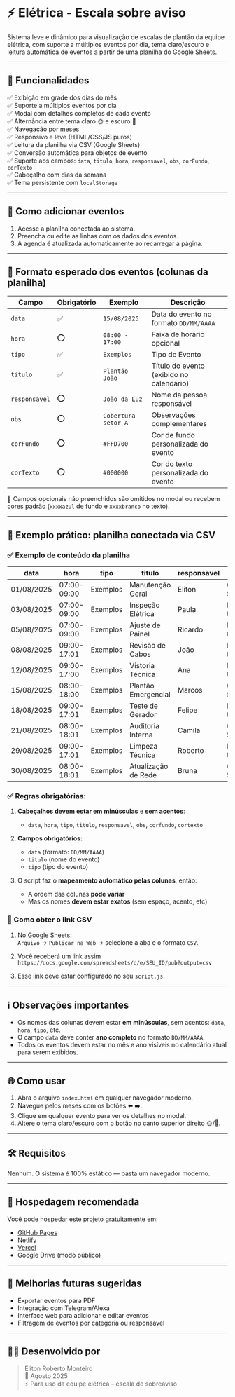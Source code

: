 
# ⚡ Elétrica - Escala sobre aviso

Sistema leve e dinâmico para visualização de escalas de plantão da equipe elétrica, com suporte a múltiplos eventos por dia, tema claro/escuro e leitura automática de eventos a partir de uma planilha do Google Sheets.

---

## 🧠 Funcionalidades

✅ Exibição em grade dos dias do mês  
✅ Suporte a múltiplos eventos por dia  
✅ Modal com detalhes completos de cada evento  
✅ Alternância entre tema claro 🌞 e escuro 🌙  
✅ Navegação por meses  
✅ Responsivo e leve (HTML/CSS/JS puros)  
✅ Leitura da planilha via CSV (Google Sheets)  
✅ Conversão automática para objetos de evento  
✅ Suporte aos campos: `data`, `titulo`, `hora`, `responsavel`, `obs`, `corFundo`, `corTexto`  
✅ Cabeçalho com dias da semana  
✅ Tema persistente com `localStorage`

---

## 📝 Como adicionar eventos

1. Acesse a planilha conectada ao sistema.  
2. Preencha ou edite as linhas com os dados dos eventos.  
3. A agenda é atualizada automaticamente ao recarregar a página.

---

## 📌 Formato esperado dos eventos (colunas da planilha)

| Campo        | Obrigatório | Exemplo              | Descrição                                     |
|--------------|-------------|----------------------|-----------------------------------------------|
| `data`       | ✅           | `15/08/2025`         | Data do evento no formato `DD/MM/AAAA`        |
| `hora`       | ⭕           | `08:00 - 17:00`      | Faixa de horário opcional                     |
| `tipo`       | ✅           | `Exemplos`           | Tipo de Evento                                |
| `titulo`     | ✅           | `Plantão João`       | Título do evento (exibido no calendário)      |
| `responsavel`| ⭕           | `João da Luz`        | Nome da pessoa responsável                    |
| `obs`        | ⭕           | `Cobertura setor A`  | Observações complementares                    |
| `corFundo`   | ⭕           | `#FFD700`            | Cor de fundo personalizada do evento          |
| `corTexto`   | ⭕           | `#000000`            | Cor do texto personalizada do evento          |

🔁 Campos opcionais não preenchidos são omitidos no modal ou recebem cores padrão (`xxxxazul` de fundo e `xxxxbranco` no texto).

---

## 🧪 Exemplo prático: planilha conectada via CSV

### ✅ Exemplo de conteúdo da planilha

|data|hora|tipo|titulo|responsavel|obs|corFundo|corTexto|
|------------|------------------|--------------|-------------|---------------------|------------|-----------|----------   |
|01/08/2025|07:00-09:00|Exemplos|Manutenção Geral|Eliton|Cobertura Setor A|#000000|#FFFFFF|
|03/08/2025|07:00-09:00|Exemplos|Inspeção Elétrica|Paula|Evento de teste|#1E90FF||
|05/08/2025|07:00-09:00|Exemplos|Ajuste de Painel|Ricardo|Evento de teste|#f46524|#FFFFFF|
|08/08/2025|09:00-17:01|Exemplos|Revisão de Cabos|João|Evento de teste|#FF4500|#FFFFFF|
|12/08/2025|09:00-17:00|Exemplos|Vistoria Técnica|Ana|Evento de teste|#FFD700||
|15/08/2025|08:00-18:00|Exemplos|Plantão Emergencial|Marcos|Cobertura Setor A|#FF69B4|#FFD700|
|18/08/2025|09:00-17:01|Exemplos|Teste de Gerador|Felipe|Evento de teste|#8A2BE2|#FFFFFF|
|21/08/2025|08:00-18:01|Exemplos|Auditoria Interna|Camila|Cobertura Setor A|#00CED1||
|29/08/2025|09:00-17:01|Exemplos|Limpeza Técnica|Roberto|Evento de teste|#FF8C00|#FFFFFF|
|30/08/2025|08:00-18:01|Exemplos|Atualização de Rede|Bruna|Cobertura Setor A|#CC0000|#FFFFFF|

### ✅ **Regras obrigatórias:**

1. **Cabeçalhos devem estar em minúsculas** e **sem acentos**:

    - `data`, `hora`, `tipo`, `titulo`, `responsavel`, `obs`, `corfundo`, `cortexto`

2. **Campos obrigatórios:**

    - `data` (formato: `DD/MM/AAAA`)
    - `titulo` (nome do evento)
    - `tipo` (tipo do evento)

3. O script faz o **mapeamento automático pelas colunas**, então:

    - A ordem das colunas **pode variar**
    - Mas os nomes **devem estar exatos** (sem espaço, acento, etc)

### 🔗 Como obter o link CSV

1. No Google Sheets:  
   `Arquivo` → `Publicar na Web` → selecione a aba e o formato `CSV`.

2. Você receberá um link assim ``https://docs.google.com/spreadsheets/d/e/SEU_ID/pub?output=csv``

3. Esse link deve estar configurado no seu `script.js`.

---

## ℹ️ Observações importantes

- Os nomes das colunas devem estar **em minúsculas**, sem acentos: `data`, `hora`, `tipo`, etc.  
- O campo `data` deve conter **ano completo** no formato `DD/MM/AAAA`.  
- Todos os eventos devem estar no mês e ano visíveis no calendário atual para serem exibidos.

---

## 🌐 Como usar

1. Abra o arquivo `index.html` em qualquer navegador moderno.
2. Navegue pelos meses com os botões ⬅️ ➡️.
3. Clique em qualquer evento para ver os detalhes no modal.
4. Altere o tema claro/escuro com o botão no canto superior direito 🌞/🌙.

---

## 🛠 Requisitos

Nenhum. O sistema é 100% estático — basta um navegador moderno.

---

## 🚀 Hospedagem recomendada

Você pode hospedar este projeto gratuitamente em:

- [GitHub Pages](https://pages.github.com/)
- [Netlify](https://www.netlify.com/)
- [Vercel](https://vercel.com/)
- Google Drive (modo público)

---

## 📌 Melhorias futuras sugeridas

- Exportar eventos para PDF
- Integração com Telegram/Alexa
- Interface web para adicionar e editar eventos
- Filtragem de eventos por categoria ou responsável

---

## 👨‍🔧 Desenvolvido por

> Eliton Roberto Monteiro  
> 📅 Agosto 2025  
> ⚡ Para uso da equipe elétrica – escala de sobreaviso
